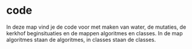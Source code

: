 # code

In deze map vind je de code voor met maken van water, de mutaties, de kerkhof beginsituaties en de mappen algoritmes en classes. In de map algoritmes staan de algoritmes, in classes staan de classes. 
